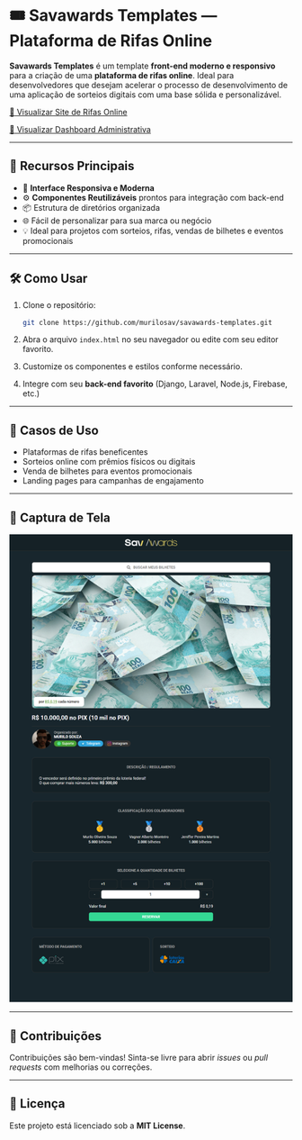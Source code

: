 # 🎟️ Savawards Templates — Plataforma de Rifas Online

**Savawards Templates** é um template **front-end moderno e responsivo** para a criação de uma **plataforma de rifas online**. Ideal para desenvolvedores que desejam acelerar o processo de desenvolvimento de uma aplicação de sorteios digitais com uma base sólida e personalizável.

[🔗 Visualizar Site de Rifas Online](https://murilosav.github.io/savawards-templates/) 

[🔗 Visualizar Dashboard Administrativa](https://murilosav.github.io/savawards-templates/admin_dashboard/dashboard-admin.html)

---

## 🚀 Recursos Principais

- 🎨 **Interface Responsiva e Moderna**  
- ⚙️ **Componentes Reutilizáveis** prontos para integração com back-end  
- 📦 Estrutura de diretórios organizada  
- 🌐 Fácil de personalizar para sua marca ou negócio  
- 💡 Ideal para projetos com sorteios, rifas, vendas de bilhetes e eventos promocionais  

---

## 🛠️ Como Usar

1. Clone o repositório:
   ```bash
   git clone https://github.com/murilosav/savawards-templates.git
   ```

2. Abra o arquivo `index.html` no seu navegador ou edite com seu editor favorito.

3. Customize os componentes e estilos conforme necessário.

4. Integre com seu **back-end favorito** (Django, Laravel, Node.js, Firebase, etc.)

---

## 🧩 Casos de Uso

- Plataformas de rifas beneficentes  
- Sorteios online com prêmios físicos ou digitais  
- Venda de bilhetes para eventos promocionais  
- Landing pages para campanhas de engajamento  

---

## 📸 Captura de Tela

![Visual da plataforma](./images/screenshot.png)

---

## 🤝 Contribuições

Contribuições são bem-vindas! Sinta-se livre para abrir *issues* ou *pull requests* com melhorias ou correções.

---

## 📄 Licença

Este projeto está licenciado sob a **MIT License**.
